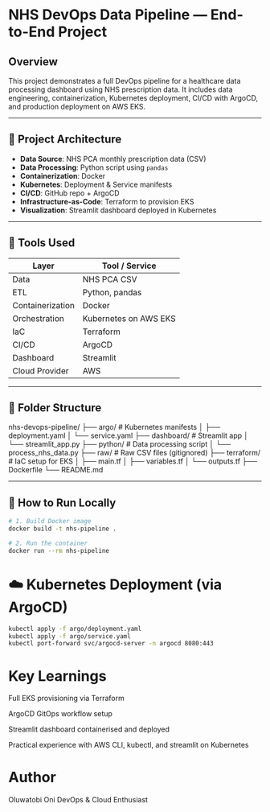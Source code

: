 # NHS DevOps Data Pipeline — End-to-End Project

## Overview
This project demonstrates a full DevOps pipeline for a healthcare data processing dashboard using NHS prescription data. It includes data engineering, containerization, Kubernetes deployment, CI/CD with ArgoCD, and production deployment on AWS EKS.

---

## 🚀 Project Architecture

- **Data Source**: NHS PCA monthly prescription data (CSV)
- **Data Processing**: Python script using `pandas`
- **Containerization**: Docker
- **Kubernetes**: Deployment & Service manifests
- **CI/CD**: GitHub repo + ArgoCD
- **Infrastructure-as-Code**: Terraform to provision EKS
- **Visualization**: Streamlit dashboard deployed in Kubernetes

---

## 🧱 Tools Used

| Layer             | Tool / Service           |
|------------------|--------------------------|
| Data             | NHS PCA CSV              |
| ETL              | Python, pandas           |
| Containerization | Docker                   |
| Orchestration    | Kubernetes on AWS EKS    |
| IaC              | Terraform                |
| CI/CD            | ArgoCD                   |
| Dashboard        | Streamlit                |
| Cloud Provider   | AWS                      |

---

## 📂 Folder Structure
nhs-devops-pipeline/
├── argo/ # Kubernetes manifests
│ ├── deployment.yaml
│ └── service.yaml
├── dashboard/ # Streamlit app
│ └── streamlit_app.py
├── python/ # Data processing script
│ └── process_nhs_data.py
├── raw/ # Raw CSV files (gitignored)
├── terraform/ # IaC setup for EKS
│ ├── main.tf
│ ├── variables.tf
│ └── outputs.tf
├── Dockerfile
└── README.md


---

## 🧪 How to Run Locally

```bash
# 1. Build Docker image
docker build -t nhs-pipeline .

# 2. Run the container
docker run --rm nhs-pipeline
```

# ☁️ Kubernetes Deployment (via ArgoCD)
```bash
kubectl apply -f argo/deployment.yaml
kubectl apply -f argo/service.yaml
kubectl port-forward svc/argocd-server -n argocd 8080:443
```
# Key Learnings
Full EKS provisioning via Terraform

ArgoCD GitOps workflow setup

Streamlit dashboard containerised and deployed

Practical experience with AWS CLI, kubectl, and streamlit on Kubernetes

# Author
Oluwatobi Oni
DevOps & Cloud Enthusiast
